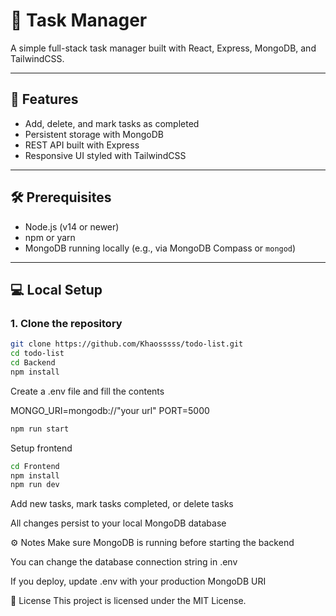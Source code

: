 # 📝 Task Manager

A simple full-stack task manager built with React, Express, MongoDB, and TailwindCSS.

---

## 🚀 Features

- Add, delete, and mark tasks as completed
- Persistent storage with MongoDB
- REST API built with Express
- Responsive UI styled with TailwindCSS

---

## 🛠️ Prerequisites

- Node.js (v14 or newer)
- npm or yarn
- MongoDB running locally (e.g., via MongoDB Compass or `mongod`)

---

## 💻 Local Setup

### 1. Clone the repository

```bash
git clone https://github.com/Khaosssss/todo-list.git
cd todo-list
cd Backend
npm install
```
Create a .env file and fill the contents

MONGO_URI=mongodb://"your url"
PORT=5000

```bash
npm run start
```

Setup frontend
```bash
cd Frontend
npm install
npm run dev
```

Add new tasks, mark tasks completed, or delete tasks

All changes persist to your local MongoDB database

⚙️ Notes
Make sure MongoDB is running before starting the backend

You can change the database connection string in .env

If you deploy, update .env with your production MongoDB URI

📄 License
This project is licensed under the MIT License.





